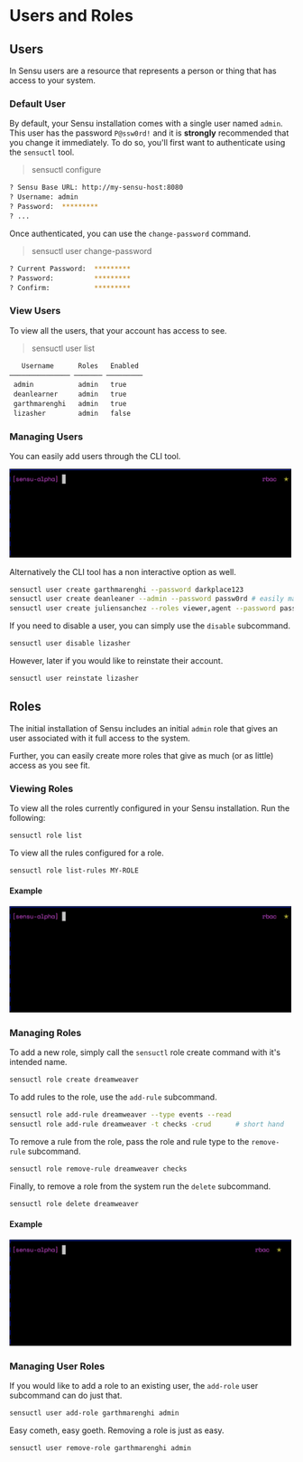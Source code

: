 # Users and Roles

## Users

In Sensu users are a resource that represents a person or thing that has access
to your system.

### Default User

By default, your Sensu installation comes with a single user named `admin`. This
user has the password `P@ssw0rd!` and it is **strongly** recommended that you
change it immediately. To do so, you'll first want to authenticate using the
`sensuctl` tool.

> sensuctl configure
```sh
? Sensu Base URL: http://my-sensu-host:8080
? Username: admin
? Password:  *********
? ...
```

Once authenticated, you can use the `change-password` command.

> sensuctl user change-password
```sh
? Current Password:  *********
? Password:          *********
? Confirm:           *********
```

### View Users

To view all the users, that your account has access to see.

> sensuctl user list
```sh
   Username      Roles   Enabled
─────────────── ─────── ─────────
 admin           admin   true
 deanlearner     admin   true
 garthmarenghi   admin   true
 lizasher        admin   false
```

### Managing Users

You can easily add users through the CLI tool.

<img src="./assets/sensuctl-user-create.gif" alt="create user" width="500px" />

Alternatively the CLI tool has a non interactive option as well.

```sh
sensuctl user create garthmarenghi --password darkplace123
sensuctl user create deanleaner --admin --password passw0rd # easily make them an admin
sensuctl user create juliensanchez --roles viewer,agent --password passw0rd # apply roles
```

If you need to disable a user, you can simply use the `disable` subcommand.

```sh
sensuctl user disable lizasher
```

However, later if you would like to reinstate their account.

```sh
sensuctl user reinstate lizasher
```

## Roles

The initial installation of Sensu includes an initial `admin` role that gives an
user associated with it full access to the system.

Further, you can easily create more roles that give as much (or as little) access
as you see fit.

### Viewing Roles

To view all the roles currently configured in your Sensu installation. Run the
following:

```sh
sensuctl role list
```

To view all the rules configured for a role.

```sh
sensuctl role list-rules MY-ROLE
```

#### Example

<img src="./assets/sensuctl-role-list.gif" alt="sensuctl list roles" width="500px" />

### Managing Roles

To add a new role, simply call the `sensuctl` role create command with it's
intended name.

```sh
sensuctl role create dreamweaver
```

To add rules to the role, use the `add-rule` subcommand.

```sh
sensuctl role add-rule dreamweaver --type events --read
sensuctl role add-rule dreamweaver -t checks -crud      # short hand
```

To remove a rule from the role, pass the role and rule type to the `remove-rule`
subcommand.

```sh
sensuctl role remove-rule dreamweaver checks
```

Finally, to remove a role from the system run the `delete` subcommand.

```sh
sensuctl role delete dreamweaver
```

#### Example

<img src="./assets/sensuctl-role-manage.gif" alt="sensuctl list roles" width="500px" />


### Managing User Roles

If you would like to add a role to an existing user, the `add-role` user
subcommand can do just that.

```sh
sensuctl user add-role garthmarenghi admin
```

Easy cometh, easy goeth. Removing a role is just as easy.

```sh
sensuctl user remove-role garthmarenghi admin
```
